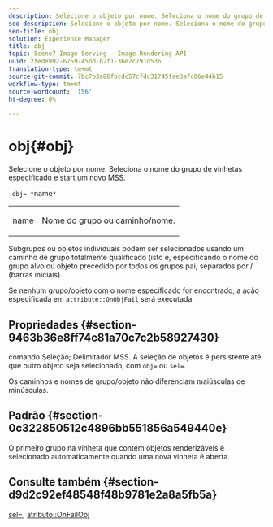 ```yaml
---
description: Selecione o objeto por nome. Seleciona o nome do grupo de vinhetas especificado e start um novo MSS.
seo-description: Selecione o objeto por nome. Seleciona o nome do grupo de vinhetas especificado e start um novo MSS.
seo-title: obj
solution: Experience Manager
title: obj
topic: Scene7 Image Serving - Image Rendering API
uuid: 2fede992-6759-45bd-b2f1-36e2c791d536
translation-type: tm+mt
source-git-commit: 7bc7b3a86fbcdc57cfdc31745fae3afc06e44b15
workflow-type: tm+mt
source-wordcount: '156'
ht-degree: 0%

---
```



# obj{#obj}

Selecione o objeto por nome. Seleciona o nome do grupo de vinhetas especificado e start um novo MSS.

` obj= *`name`*`

<table id="simpletable_6E0DA6CBCDCF4CDDAFA5A4C38E0D5FC5"> 
 <tr class="strow"> 
  <td class="stentry"> <p> <span class="codeph"> <span class="varname"> name  </span> </span> </p> </td> 
  <td class="stentry"> <p>Nome do grupo ou caminho/nome. </p> </td> 
 </tr> 
</table>

Subgrupos ou objetos individuais podem ser selecionados usando um caminho de grupo totalmente qualificado (isto é, especificando o nome do grupo alvo ou objeto precedido por todos os grupos pai, separados por / (barras iniciais).

Se nenhum grupo/objeto com o nome especificado for encontrado, a ação especificada em `attribute::OnObjFail` será executada.

## Propriedades {#section-9463b36e8ff74c81a70c7c2b58927430}

comando Seleção; Delimitador MSS. A seleção de objetos é persistente até que outro objeto seja selecionado, com `obj=` ou `sel=`.

Os caminhos e nomes de grupo/objeto não diferenciam maiúsculas de minúsculas.

## Padrão {#section-0c322850512c4896bb551856a549440e}

O primeiro grupo na vinheta que contém objetos renderizáveis é selecionado automaticamente quando uma nova vinheta é aberta.

## Consulte também {#section-d9d2c92ef48548f48b9781e2a8a5fb5a}

[sel=](../../../../../ir-api/http-protocol/image-rendering-api-ref/c-ir-http-protocol-ref/c-ir-http-protocol-command-reference/r-ir-sel.md#reference-01322c58d414481385c29fcdd27a090b),  [atributo::OnFailObj](../../../../../ir-api/material-cat/image-rendering-api-ref/c-ir-material-catalog/c-ir-attributes-reference/r-ir-onfailobj.md#reference-4c6ba90418e84da5831f8573bbbf2c8d)
